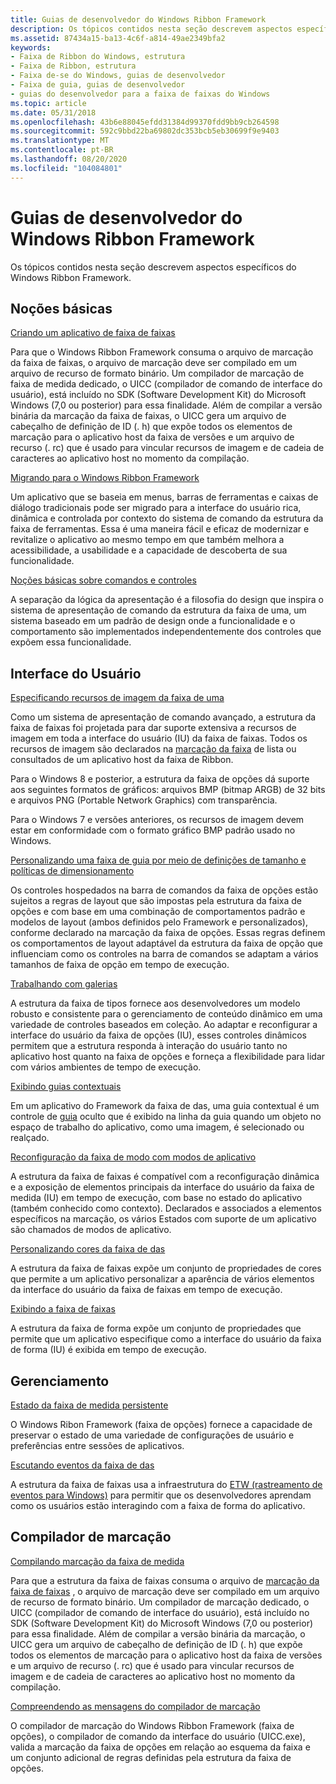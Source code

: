 ```yaml
---
title: Guias de desenvolvedor do Windows Ribbon Framework
description: Os tópicos contidos nesta seção descrevem aspectos específicos do Windows Ribbon Framework.
ms.assetid: 87434a15-ba13-4c6f-a814-49ae2349bfa2
keywords:
- Faixa de Ribbon do Windows, estrutura
- Faixa de Ribbon, estrutura
- Faixa de-se do Windows, guias de desenvolvedor
- Faixa de guia, guias de desenvolvedor
- guias do desenvolvedor para a faixa de faixas do Windows
ms.topic: article
ms.date: 05/31/2018
ms.openlocfilehash: 43b6e88045efdd31384d99370fdd9bb9cb264598
ms.sourcegitcommit: 592c9bbd22ba69802dc353bcb5eb30699f9e9403
ms.translationtype: MT
ms.contentlocale: pt-BR
ms.lasthandoff: 08/20/2020
ms.locfileid: "104084801"
---
```

# <a name="windows-ribbon-framework-developer-guides"></a>Guias de desenvolvedor do Windows Ribbon Framework

Os tópicos contidos nesta seção descrevem aspectos específicos do Windows Ribbon Framework.

## <a name="basics"></a>Noções básicas

[Criando um aplicativo de faixa de faixas](windowsribbon-stepbystep.md)

Para que o Windows Ribbon Framework consuma o arquivo de marcação da faixa de faixas, o arquivo de marcação deve ser compilado em um arquivo de recurso de formato binário. Um compilador de marcação de faixa de medida dedicado, o UICC (compilador de comando de interface do usuário), está incluído no SDK (Software Development Kit) do Microsoft Windows (7,0 ou posterior) para essa finalidade. Além de compilar a versão binária da marcação da faixa de faixas, o UICC gera um arquivo de cabeçalho de definição de ID (. h) que expõe todos os elementos de marcação para o aplicativo host da faixa de versões e um arquivo de recurso (. rc) que é usado para vincular recursos de imagem e de cadeia de caracteres ao aplicativo host no momento da compilação.

[Migrando para o Windows Ribbon Framework](ribbon-migration.md)

Um aplicativo que se baseia em menus, barras de ferramentas e caixas de diálogo tradicionais pode ser migrado para a interface do usuário rica, dinâmica e controlada por contexto do sistema de comando da estrutura da faixa de ferramentas. Essa é uma maneira fácil e eficaz de modernizar e revitalize o aplicativo ao mesmo tempo em que também melhora a acessibilidade, a usabilidade e a capacidade de descoberta de sua funcionalidade.

[Noções básicas sobre comandos e controles](windowsribbon-commandscontrols.md)

A separação da lógica da apresentação é a filosofia do design que inspira o sistema de apresentação de comando da estrutura da faixa de uma, um sistema baseado em um padrão de design onde a funcionalidade e o comportamento são implementados independentemente dos controles que expõem essa funcionalidade.

## <a name="user-interface"></a>Interface do Usuário

[Especificando recursos de imagem da faixa de uma](windowsribbon-imageformats.md)

Como um sistema de apresentação de comando avançado, a estrutura da faixa de faixas foi projetada para dar suporte extensiva a recursos de imagem em toda a interface do usuário (IU) da faixa de faixas. Todos os recursos de imagem são declarados na [marcação da faixa](windowsribbon-schema.md) de lista ou consultados de um aplicativo host da faixa de Ribbon.

Para o Windows 8 e posterior, a estrutura da faixa de opções dá suporte aos seguintes formatos de gráficos: arquivos BMP (bitmap ARGB) de 32 bits e arquivos PNG (Portable Network Graphics) com transparência.

Para o Windows 7 e versões anteriores, os recursos de imagem devem estar em conformidade com o formato gráfico BMP padrão usado no Windows.

[Personalizando uma faixa de guia por meio de definições de tamanho e políticas de dimensionamento](windowsribbon-templates.md)

Os controles hospedados na barra de comandos da faixa de opções estão sujeitos a regras de layout que são impostas pela estrutura da faixa de opções e com base em uma combinação de comportamentos padrão e modelos de layout (ambos definidos pelo Framework e personalizados), conforme declarado na marcação da faixa de opções. Essas regras definem os comportamentos de layout adaptável da estrutura da faixa de opção que influenciam como os controles na barra de comandos se adaptam a vários tamanhos de faixa de opção em tempo de execução.

[Trabalhando com galerias](ribbon-controls-galleries.md)

A estrutura da faixa de tipos fornece aos desenvolvedores um modelo robusto e consistente para o gerenciamento de conteúdo dinâmico em uma variedade de controles baseados em coleção. Ao adaptar e reconfigurar a interface do usuário da faixa de opções (IU), esses controles dinâmicos permitem que a estrutura responda à interação do usuário tanto no aplicativo host quanto na faixa de opções e forneça a flexibilidade para lidar com vários ambientes de tempo de execução.

[Exibindo guias contextuais](ribbon-contextualtabs.md)

Em um aplicativo do Framework da faixa de das, uma guia contextual é um controle de [guia](windowsribbon-controls-tab.md) oculto que é exibido na linha da guia quando um objeto no espaço de trabalho do aplicativo, como uma imagem, é selecionado ou realçado.

[Reconfiguração da faixa de modo com modos de aplicativo](ribbon-applicationmodes.md)

A estrutura da faixa de faixas é compatível com a reconfiguração dinâmica e a exposição de elementos principais da interface do usuário da faixa de medida (IU) em tempo de execução, com base no estado do aplicativo (também conhecido como contexto). Declarados e associados a elementos específicos na marcação, os vários Estados com suporte de um aplicativo são chamados de modos de aplicativo.

[Personalizando cores da faixa de das](ribbon-color.md)

A estrutura da faixa de faixas expõe um conjunto de propriedades de cores que permite a um aplicativo personalizar a aparência de vários elementos da interface do usuário da faixa de faixas em tempo de execução.

[Exibindo a faixa de faixas](ribbon-visibility.md)

A estrutura da faixa de forma expõe um conjunto de propriedades que permite que um aplicativo especifique como a interface do usuário da faixa de forma (IU) é exibida em tempo de execução.

## <a name="management"></a>Gerenciamento

[Estado da faixa de medida persistente](ribbon-statepersistence.md)

O Windows Ribon Framework (faixa de opções) fornece a capacidade de preservar o estado de uma variedade de configurações de usuário e preferências entre sessões de aplicativos.

[Escutando eventos da faixa de das](listening-for-ribbon-events.md)

A estrutura da faixa de faixas usa a infraestrutura do [ETW (rastreamento de eventos para Windows)](../etw/event-tracing-portal.md) para permitir que os desenvolvedores aprendam como os usuários estão interagindo com a faixa de forma do aplicativo.

## <a name="markup-compiler"></a>Compilador de marcação

[Compilando marcação da faixa de medida](windowsribbon-intentcl.md)

Para que a estrutura da faixa de faixas consuma o arquivo de [marcação da faixa de faixas](windowsribbon-schema.md) , o arquivo de marcação deve ser compilado em um arquivo de recurso de formato binário. Um compilador de marcação dedicado, o UICC (compilador de comando de interface do usuário), está incluído no SDK (Software Development Kit) do Microsoft Windows (7,0 ou posterior) para essa finalidade. Além de compilar a versão binária da marcação, o UICC gera um arquivo de cabeçalho de definição de ID (. h) que expõe todos os elementos de marcação para o aplicativo host da faixa de versões e um arquivo de recurso (. rc) que é usado para vincular recursos de imagem e de cadeia de caracteres ao aplicativo host no momento da compilação.

[Compreendendo as mensagens do compilador de marcação](windowsribbon-compilationerrors.md)

O compilador de marcação do Windows Ribbon Framework (faixa de opções), o compilador de comando da interface do usuário (UICC.exe), valida a marcação da faixa de opções em relação ao esquema da faixa e um conjunto adicional de regras definidas pela estrutura da faixa de opções.

 

 